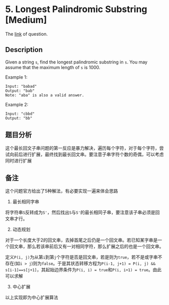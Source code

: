 # 5. Longest Palindromic Substring [Medium]

The [link](https://leetcode.com/problems/longest-palindromic-substring/solution/) of question.

## Description

Given a string `s`, find the longest palindromic substring in `s`. You may assume that the maximum length of `s` is 1000.

Example 1:
```
Input: "babad"
Output: "bab"
Note: "aba" is also a valid answer.
```

Example 2:
```
Input: "cbbd"
Output: "bb"
```

## 题目分析

这个最长回文子串问题的第一反应是暴力解决，遍历每个字符，对于每个字符，尝试向前后进行扩展，最终找到最长回文串。要注意子串字符个数的奇偶，可以考虑同时进行扩展

## 备注

这个问题官方给出了5种解法，有必要实现一遍来体会思路

1. 最长相同字串

  将字符串`S`反转成为`S'`，然后找出`S`与`S'`的最长相同子串，要注意该子串必须是回文串才行。

2. 动态规划

  对于一个长度大于2的回文串，去掉首尾之后仍是一个回文串。若已知某字串是一个回文串，那么若该串前后又有一对相同字符，那么扩展之后的也是一个回文串。

  定义`P(i, j)`为从第`i`到第`j`个字符是否是回文串，若是则为`true`，若不是或字串不存在(如`i > j`)则为`false`。于是其状态转移方程为`P(i-1, j+1) = P(i, j) && s[i-1]==s[j+1]`，其起始边界条件为`P(i, i) = true`和`P(i, i+1) = true`。由此可以求解

3. 中心扩展

  以上实现即为中心扩展算法
